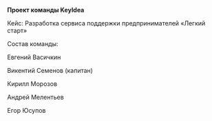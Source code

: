 **Проект команды KeyIdea**

Кейс: Разработка сервиса поддержки предпринимателей «Легкий старт»


Состав команды:

Евгений Васичкин

Викентий Семенов (капитан)

Кирилл Морозов

Андрей Мелентьев

Егор Юсупов
